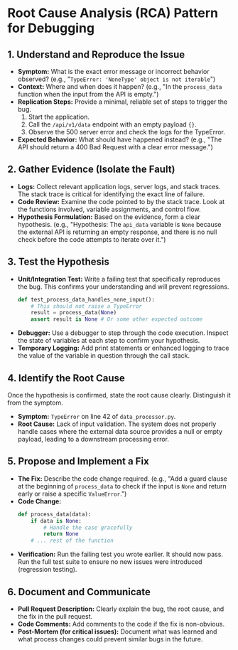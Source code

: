 # Root Cause Analysis (RCA) Pattern for Debugging

## 1. Understand and Reproduce the Issue

- **Symptom:** What is the exact error message or incorrect behavior observed? (e.g., "`TypeError: 'NoneType' object is not iterable`")
- **Context:** Where and when does it happen? (e.g., "In the `process_data` function when the input from the API is empty.")
- **Replication Steps:** Provide a minimal, reliable set of steps to trigger the bug. 
    1. Start the application.
    2. Call the `/api/v1/data` endpoint with an empty payload `{}`.
    3. Observe the 500 server error and check the logs for the TypeError.
- **Expected Behavior:** What should have happened instead? (e.g., "The API should return a 400 Bad Request with a clear error message.")

## 2. Gather Evidence (Isolate the Fault)

- **Logs:** Collect relevant application logs, server logs, and stack traces. The stack trace is critical for identifying the exact line of failure.
- **Code Review:** Examine the code pointed to by the stack trace. Look at the functions involved, variable assignments, and control flow.
- **Hypothesis Formulation:** Based on the evidence, form a clear hypothesis. (e.g., "Hypothesis: The `api_data` variable is `None` because the external API is returning an empty response, and there is no null check before the code attempts to iterate over it.")

## 3. Test the Hypothesis

- **Unit/Integration Test:** Write a failing test that specifically reproduces the bug. This confirms your understanding and will prevent regressions.
    ```python
    def test_process_data_handles_none_input():
        # This should not raise a TypeError
        result = process_data(None)
        assert result is None # Or some other expected outcome
    ```
- **Debugger:** Use a debugger to step through the code execution. Inspect the state of variables at each step to confirm your hypothesis.
- **Temporary Logging:** Add print statements or enhanced logging to trace the value of the variable in question through the call stack.

## 4. Identify the Root Cause

Once the hypothesis is confirmed, state the root cause clearly. Distinguish it from the symptom.

- **Symptom:** `TypeError` on line 42 of `data_processor.py`.
- **Root Cause:** Lack of input validation. The system does not properly handle cases where the external data source provides a null or empty payload, leading to a downstream processing error.

## 5. Propose and Implement a Fix

- **The Fix:** Describe the code change required. (e.g., "Add a guard clause at the beginning of `process_data` to check if the input is `None` and return early or raise a specific `ValueError`.")
- **Code Change:**
    ```python
    def process_data(data):
        if data is None:
            # Handle the case gracefully
            return None 
        # ... rest of the function
    ```
- **Verification:** Run the failing test you wrote earlier. It should now pass. Run the full test suite to ensure no new issues were introduced (regression testing).

## 6. Document and Communicate

- **Pull Request Description:** Clearly explain the bug, the root cause, and the fix in the pull request.
- **Code Comments:** Add comments to the code if the fix is non-obvious.
- **Post-Mortem (for critical issues):** Document what was learned and what process changes could prevent similar bugs in the future.
